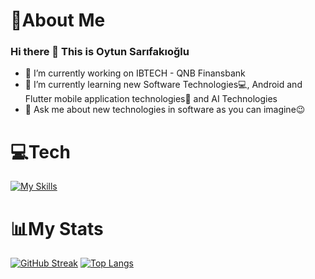 # 🚀About Me

### Hi there 👋 This is Oytun Sarıfakıoğlu

- 🔭 I’m currently working on IBTECH - QNB Finansbank
- 🌱 I’m currently learning new Software Technologies💻, Android and Flutter mobile application technologies📱 and AI Technologies
- 💬 Ask me about new technologies in software as you can imagine😉

# 💻Tech

[![My Skills](https://skillicons.dev/icons?i=html,css,js,py,java,dart,flutter,kotlin,androidstudio,figma,firebase,gradle,azure,git,github,mysql,postman,sqlite,stackoverflow,tensorflow,vscode)](https://skillicons.dev)

# 📊My Stats

[![GitHub Streak](http://github-readme-streak-stats.herokuapp.com?user=oytunSarifakioglu&theme=dark&background=000000)](https://git.io/streak-stats)
[![Top Langs](https://github-readme-stats.vercel.app/api/top-langs/?oytunSarifakioglu=oytunSarifakioglu&layout=compact&theme=vision-friendly-dark)](https://github.com/anuraghazra/github-readme-stats)
<!--
**oytunSarifakioglu/oytunSarifakioglu** is a ✨ _special_ ✨ repository because its `README.md` (this file) appears on your GitHub profile.

Here are some ideas to get you started:

- 🔭 I’m currently working on IBTECH - QNB Finansbank
- 🌱 I’m currently learning new Software Technologies💻, Android and Flutter mobile application technologies📱 and AI Technologies
- 💬 Ask me about new technologies in software as you can imagine😉
-->
